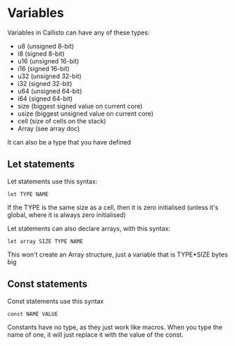 # Variables
Variables in Callisto can have any of these types:
- u8 (unsigned 8-bit)
- i8 (signed 8-bit)
- u16 (unsigned 16-bit)
- i16 (signed 16-bit)
- u32 (unsigned 32-bit)
- i32 (signed 32-bit)
- u64 (unsigned 64-bit)
- i64 (signed 64-bit)
- size (biggest signed value on current core)
- usize (biggest unsigned value on current core)
- cell (size of cells on the stack)
- Array (see array doc)

It can also be a type that you have defined

## Let statements
Let statements use this syntax:
```
let TYPE NAME
```

If the TYPE is the same size as a cell, then it is zero initialised (unless it's global,
where it is always zero initialised)

Let statements can also declare arrays, with this syntax:
```
let array SIZE TYPE NAME
```

This won't create an Array structure, just a variable that is TYPE*SIZE bytes big

## Const statements
Const statements use this syntax
```
const NAME VALUE
```

Constants have no type, as they just work like macros. When you type the name of one,
it will just replace it with the value of the const.
